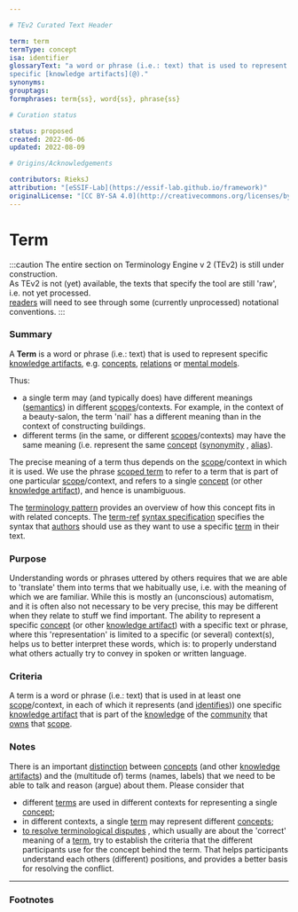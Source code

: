 ```yaml
---

# TEv2 Curated Text Header

term: term
termType: concept
isa: identifier
glossaryText: "a word or phrase (i.e.: text) that is used to represent
specific [knowledge artifacts](@)."
synonyms:
grouptags:
formphrases: term{ss}, word{ss}, phrase{ss}

# Curation status

status: proposed
created: 2022-06-06
updated: 2022-08-09

# Origins/Acknowledgements

contributors: RieksJ
attribution: "[eSSIF-Lab](https://essif-lab.github.io/framework)"
originalLicense: "[CC BY-SA 4.0](http://creativecommons.org/licenses/by-sa/4.0/?ref=chooser-v1)"
---
```


# Term

:::caution
The entire section on Terminology Engine v 2 (TEv2) is still under construction.<br/>
As TEv2 is not (yet) available, the texts that specify the tool are still 'raw', i.e. not yet
processed.<br/>[readers](@) will need to see through some (currently unprocessed) notational
conventions.
:::

### Summary

A **Term** is a word or phrase (i.e.: text) that is used to represent
specific [knowledge artifacts](@), e.g. [concepts](@), [relations](@) or [mental models](@).

Thus:

- a single term may (and typically does) have different meanings ([semantics](@)) in
  different [scopes](@)/contexts. For example, in the context of a beauty-salon, the term 'nail' has
  a different meaning than in the context of constructing buildings.
- different terms (in the same, or different [scopes](@)/contexts) may have the same meaning (i.e.
  represent the same [concept](@) ([synonymity](https://en.wikipedia.org/wiki/Synonym)
  , [alias](https://www.merriam-webster.com/dictionary/alias)).

The precise meaning of a term thus depends on the [scope](@)/context in which it is used. We use the
phrase [scoped term](@) to refer to a term that is part of one particular [scope](@)/context, and
refers to a single [concept](@) (or other [knowledge artifact](@)), and hence is unambiguous.

The [terminology pattern](pattern-terminology-support@) provides an overview of how this concept
fits in with related concepts.
The [term-ref](@) [syntax specification](/docs/tev2/spec-syntax/term-ref-syntax) specifies the
syntax that [authors](@) should use as they want to use a specific [term](@) in their text.

### Purpose

Understanding words or phrases uttered by others requires that we are able to 'translate' them into
terms that we habitually use, i.e. with the meaning of which we are familiar. While this is mostly
an (unconscious) automatism, and it is often also not necessary to be very precise, this may be
different when they relate to stuff we find important. The ability to represent a
specific [concept](@) (or other [knowledge artifact](@)) with a specific text or phrase, where
this 'representation' is limited to a specific (or several) context(s), helps us to better interpret
these words, which is: to properly understand what others actually try to convey in spoken or
written language.

### Criteria

A term is a word or phrase (i.e.: text) that is used in at least one [scope](@)/context, in each of
which it represents (and [identifies](@))) one specific [knowledge artifact](@) that is part of
the [knowledge](@) of the [community](@) that [owns](@) that [scope](@).

### Notes

There is an important [distinction](https://simple.wikipedia.org/wiki/Concept)
between [concepts](@) (and other [knowledge artifacts](@)) and the (multitude of) terms (names,
labels) that we need to be able to talk and reason (argue) about them. Please consider that

* different [terms](@) are used in different contexts for representing a single [concept](@);
* in different contexts, a single [term](@) may represent different [concepts](@);
* [to resolve terminological disputes](http://resolver.tudelft.nl/uuid:964a90da-da81-4d38-9f45-84f3f5fa96b3)
  , which usually are about the 'correct' meaning of a [term](@), try to establish the criteria that
  the different participants use for the concept behind the term. That helps participants understand
  each others (different) positions, and provides a better basis for resolving the conflict.

---
### Footnotes

[^1]: WikiPedia has a concise [explanation of concepts](https://en.wikipedia.org/wiki/Concept). We
use the term 'concept' as
a [mental representation](https://en.wikipedia.org/wiki/Mental_representation).

[^2]: For the difference between 'Concept' and 'Term', see https://simple.wikipedia.org/wiki/Concept
.